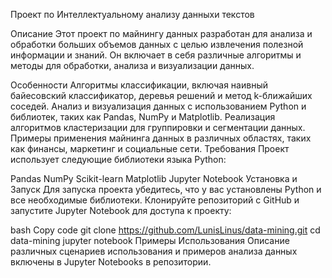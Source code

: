 Проект по Интеллектуальному анализу данныхи текстов

Описание
Этот проект по майнингу данных разработан для анализа и обработки больших объемов данных с целью извлечения полезной информации и знаний. Он включает в себя различные алгоритмы и методы для обработки, анализа и визуализации данных.

Особенности
Алгоритмы классификации, включая наивный байесовский классификатор, деревья решений и метод k-ближайших соседей.
Анализ и визуализация данных с использованием Python и библиотек, таких как Pandas, NumPy и Matplotlib.
Реализация алгоритмов кластеризации для группировки и сегментации данных.
Примеры применения майнинга данных в различных областях, таких как финансы, маркетинг и социальные сети.
Требования
Проект использует следующие библиотеки языка Python:

Pandas
NumPy
Scikit-learn
Matplotlib
Jupyter Notebook
Установка и Запуск
Для запуска проекта убедитесь, что у вас установлены Python и все необходимые библиотеки. Клонируйте репозиторий с GitHub и запустите Jupyter Notebook для доступа к проекту:

bash
Copy code
git clone https://github.com/LunisLinus/data-mining.git
cd data-mining
jupyter notebook
Примеры Использования
Описание различных сценариев использования и примеров анализа данных включены в Jupyter Notebooks в репозитории.